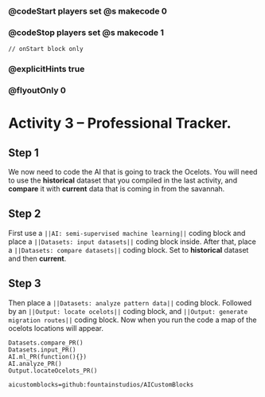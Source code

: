 ### @codeStart players set @s makecode 0
### @codeStop players set @s makecode 1

```template
// onStart block only
```

### @explicitHints true
### @flyoutOnly 0

# Activity 3 – Professional Tracker.

## Step 1
We now need to code the AI that is going to track the Ocelots. 
You will need to use the **historical** dataset that you compiled in the last activity, 
and **compare** it with **current** data that is coming in from the savannah. 

## Step 2
First use a `||AI: semi-supervised machine learning||` coding block and place a `||Datasets: input datasets||` coding block inside.
After that, place a `||Datasets: compare datasets||` coding block. Set to **historical** dataset and then **current**.

## Step 3
Then place a `||Datasets: analyze pattern data||` coding block. Followed by an `||Output: locate ocelots||` coding block, and `||Output: generate migration routes||`
coding block. Now when you run the code a map of the ocelots locations will appear.

```ghost
Datasets.compare_PR()
Datasets.input_PR()
AI.ml_PR(function(){})
AI.analyze_PR()
Output.locateOcelots_PR()
```

```package
aicustomblocks=github:fountainstudios/AICustomBlocks
```